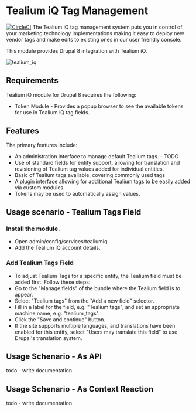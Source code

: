 # Tealium iQ Tag Management
[![CircleCI](https://circleci.com/gh/dakkusingh/tealiumiq.svg?style=svg)](https://circleci.com/gh/dakkusingh/tealiumiq)
The Tealium iQ tag management system puts you in control of 
your marketing technology implementations making it easy to 
deploy new vendor tags and make edits to existing ones in our 
user friendly console.

This module provides Drupal 8 integration with Tealium iQ.

![tealium_iq](https://www.drupal.org/files/what_are_tags_01.png)

## Requirements
Tealium iQ module for Drupal 8 requires the following:

- Token Module - Provides a popup browser to see the available tokens
 for use in Tealium iQ tag fields.

## Features
The primary features include:

- An administration interface to manage default Tealium tags. - TODO
- Use of standard fields for entity support, allowing for translation
 and revisioning of Tealium tag values added for individual entities.
- Basic of Tealium tags available, covering commonly used tags
- A plugin interface allowing for additional Tealium tags to be easily
 added via custom modules.
 - Tokens may be used to automatically assign values.
 
## Usage scenario - Tealium Tags Field 
### Install the module.
- Open admin/config/services/tealiumiq.
- Add the Tealium iQ account details. 

### Add Tealium Tags Field
- To adjust Tealium Tags for a specific entity, the Tealium field must
 be added first. Follow these steps:
- Go to the "Manage fields" of the bundle where the Tealium field is
 to appear.
- Select "Tealium tags" from the "Add a new field" selector.
- Fill in a label for the field, e.g. "Tealium tags", and set an
 appropriate machine name, e.g. "tealium_tags".
- Click the "Save and continue" button.
- If the site supports multiple languages, and translations have been
 enabled for this entity, select "Users may translate this field" to
  use Drupal's translation system.
  
## Usage Schenario - As API
todo - write documentation

## Usage Schenario - As Context Reaction
todo - write documentation